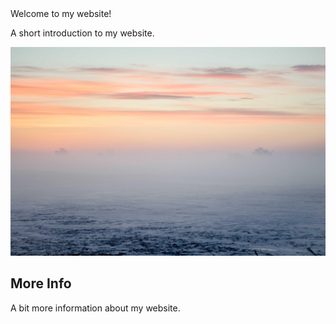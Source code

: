 <div class="gradient-text display-l text-center">Welcome to my website!
</div>

A short introduction to my website.

![Hazy Lights](/images/horizon.jpg)

## More Info

A bit more information about my website.